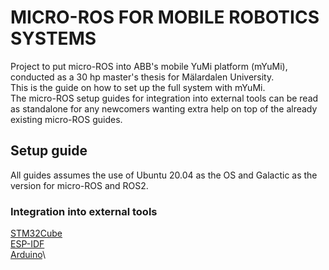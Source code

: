 # MICRO-ROS FOR MOBILE ROBOTICS SYSTEMS

Project to put micro-ROS into ABB's mobile YuMi platform (mYuMi), conducted as a 30 hp master's thesis for Mälardalen University.\
This is the guide on how to set up the full system with mYuMi.\
The micro-ROS setup guides for integration into external tools can be read as standalone for any newcomers wanting extra help on top of the already existing micro-ROS guides.

## Setup guide

All guides assumes the use of Ubuntu 20.04 as the OS and Galactic as the version for micro-ROS and ROS2.

### Integration into external tools

[STM32Cube](STM32/README.md)\
[ESP-IDF](ESP32/README.md)\
[Arduino](Arduino/README.md)\
